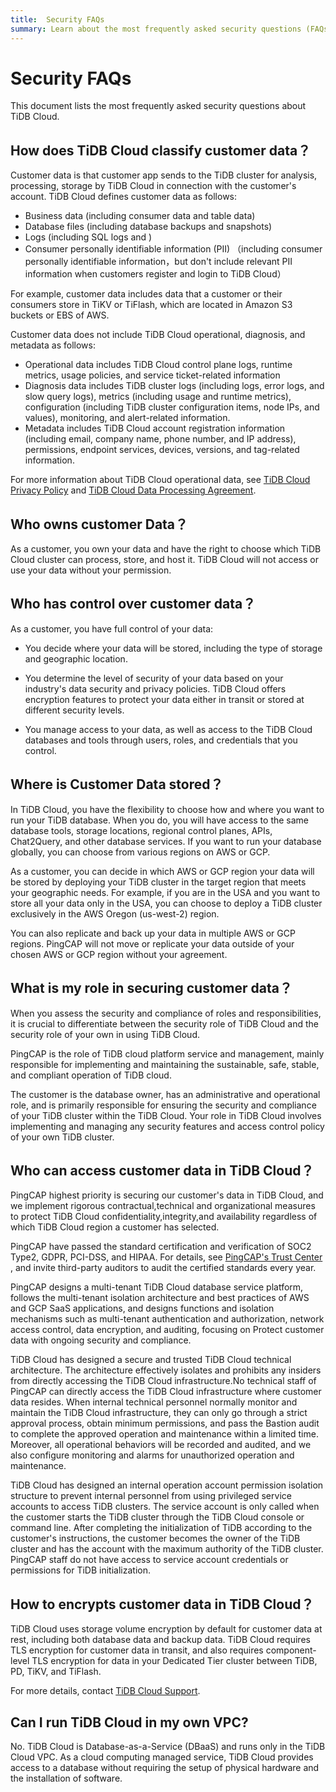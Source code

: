 ```yaml
---
title:  Security FAQs
summary: Learn about the most frequently asked security questions (FAQs) relating to TiDB Cloud.
---
```


#  Security FAQs

<!-- markdownlint-disable MD026 -->

This document lists the most frequently asked security questions about TiDB Cloud.

## How does TiDB Cloud classify customer data？

Customer data is that customer app sends to the TiDB cluster for analysis, processing, storage by TiDB Cloud in connection with the customer's account. TiDB Cloud defines customer data as follows:

- Business data (including consumer data and table data)
- Database files (including database backups and snapshots)
- Logs (including SQL logs and )
- Consumer personally identifiable information (PII) （including consumer personally identifiable information，but don't include relevant PII information when customers register and login to TiDB Cloud）

For example, customer data includes data that a customer or their consumers store in TiKV or TiFlash, which are located in Amazon S3 buckets or EBS of AWS.

Customer data does not include TiDB Cloud operational, diagnosis, and metadata as follows:

- Operational data includes TiDB Cloud control plane logs, runtime metrics, usage policies, and service ticket-related information
- Diagnosis data includes TiDB cluster logs (including logs, error logs, and slow query logs), metrics (including usage and runtime metrics), configuration (including TiDB cluster configuration items, node IPs, and values), monitoring, and alert-related information.
- Metadata includes TiDB Cloud account registration information (including email, company name, phone number, and IP address), permissions, endpoint services, devices, versions, and tag-related information.

For more information about TiDB Cloud operational data, see [TiDB Cloud Privacy Policy](https://www.pingcap.com/privacy-policy/) and [TiDB Cloud Data Processing Agreement](https://www.pingcap.com/legal/data-processing-agreement-for-tidb-cloud-services/).

## Who owns customer Data？

As a customer, you own your data and have the right to choose which TiDB Cloud cluster can process, store, and host it. TiDB Cloud will not access or use your data without your permission. 

## Who has control over customer data？

As a customer, you have full control of your data:

- You decide where your data will be stored, including the type of storage and geographic location.

- You determine the level of security of your data based on your industry's data security and privacy policies. TiDB Cloud offers encryption features to protect your data either in transit or stored at different security levels.

- You manage access to your data, as well as access to the TiDB Cloud databases and tools through users, roles, and credentials that you control.

## Where is Customer Data stored？

In TiDB Cloud, you have the flexibility to choose how and where you want to run your TiDB database. When you do, you will have access to the same database tools, storage locations, regional control planes, APIs, Chat2Query, and other database services. If you want to run your database globally, you can choose from various regions on AWS or GCP.

As a customer, you can decide in which AWS or GCP region your data will be stored by deploying your TiDB cluster in the target region that meets your geographic needs. For example, if you are in the USA and you want to store all your data only in the USA, you can choose to deploy a TiDB cluster exclusively in the AWS Oregon (us-west-2) region.

You can also replicate and back up your data in multiple AWS or GCP regions. PingCAP will not move or replicate your data outside of your chosen AWS or GCP region without your agreement.

## What is my role in securing customer data？

When you assess the security and compliance of roles and responsibilities, it is crucial to differentiate between the security role of TiDB Cloud and the security role of your own in using TiDB Cloud. 

PingCAP is the role of TiDB cloud platform service and management, mainly responsible for implementing and maintaining the sustainable, safe, stable, and compliant operation of TiDB cloud.

The customer is the database owner, has an administrative and operational role, and is primarily responsible for ensuring the security and compliance of your TiDB cluster within the TiDB Cloud. Your role in TiDB Cloud involves implementing and managing any security features and access control policy of your own TiDB cluster.

## Who can access customer data in TiDB Cloud？

PingCAP highest priority is securing our customer's data in TiDB Cloud, and we implement rigorous contractual,technical and organizational measures to protect TiDB Cloud confidentiality,integrity,and availability regardless of which TiDB Cloud region a customer has selected.

PingCAP have passed the standard certification and verification of SOC2 Type2, GDPR, PCI-DSS, and HIPAA. For details, see [PingCAP's Trust Center](https://www.pingcap.com/trust-compliance-center) , and invite third-party auditors to audit the certified standards every year.

PingCAP designs a multi-tenant TiDB Cloud database service platform, follows the multi-tenant isolation architecture and best practices of AWS and GCP SaaS applications, and designs functions and isolation mechanisms such as multi-tenant authentication and authorization, network access control, data encryption, and auditing, focusing on Protect customer data with ongoing security and compliance.

TiDB Cloud has designed a secure and trusted TiDB Cloud technical architecture. The architecture effectively isolates and prohibits any insiders from directly accessing the TiDB Cloud infrastructure.No technical staff of PingCAP can directly access the TiDB Cloud infrastructure where customer data resides. When internal technical personnel normally monitor and maintain the TiDB Cloud infrastructure, they can only go through a strict approval process, obtain minimum permissions, and pass the Bastion audit to complete the approved operation and maintenance within a limited time. Moreover, all operational behaviors will be recorded and audited, and we also configure monitoring and alarms for unauthorized operation and maintenance.

TiDB Cloud has designed an internal operation account permission isolation structure to prevent internal personnel from using privileged service accounts to access TiDB clusters. The service account is only called when the customer starts the TiDB cluster through the TiDB Cloud console or command line. After completing the initialization of TiDB according to the customer's instructions, the customer becomes the owner of the TiDB cluster and has the account with the maximum authority of the TiDB cluster. PingCAP staff do not have access to service account credentials or permissions for TiDB initialization.

## How to encrypts customer data in TiDB Cloud？

TiDB Cloud uses storage volume encryption by default for customer data at rest, including both database data and backup data. TiDB Cloud requires TLS encryption for customer data in transit, and also requires component-level TLS encryption for data in your Dedicated Tier cluster between TiDB, PD, TiKV, and TiFlash.

For more details, contact [TiDB Cloud Support](/tidb-cloud/tidb-cloud-support.md).

## Can I run TiDB Cloud in my own VPC?

No. TiDB Cloud is Database-as-a-Service (DBaaS) and runs only in the TiDB Cloud VPC. As a cloud computing managed service, TiDB Cloud provides access to a database without requiring the setup of physical hardware and the installation of software.
